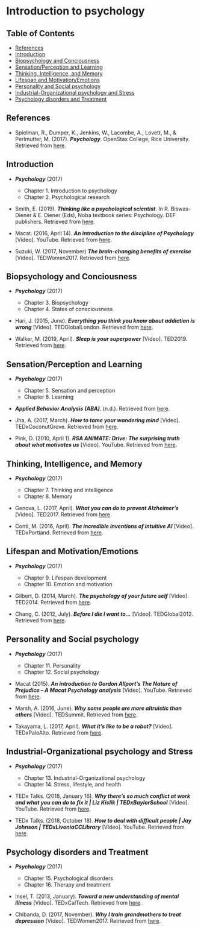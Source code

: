 # Introduction to psychology


## Table of Contents

+ [References](#references)
+ [Introduction](#introduction)
+ [Biopsychology and Conciousness](#biopsychology-and-conciousness)
+ [Sensation/Perception and Learning](#sensation-perception-and-learning)
+ [Thinking, Intelligence, and Memory](#thinking-intelligence-and-memory)
+ [Lifespan and Motivation/Emotions](#lifespan-and-motivation-emotions)
+ [Personality and Social psychology](#personality-and-social-psychology)
+ [Industrial-Organizational psychology and Stress](#industrial-organizational-psychology-and-stress)
+ [Psychology disorders and Treatment](#psychology-disorders-and-treatment)


## References

- Spielman, R., Dumper, K., Jenkins, W., Lacombe, A., Lovett, M., & Perlmutter, M. (2017). **_Psychology_**. OpenStax College, Rice University. Retrieved from [here](https://openstax.org/details/books/psychology).


## Introduction

- **_Psychology_** (2017)
  - Chapter 1. Introduction to psychology
  - Chapter 2. Psychological research

- Smith, E. (2019). **_Thinking like a psychological scientist_**. In R. Biswas-Diener & E. Diener (Eds), Noba textbook series: Psychology. DEF publishers. Retrieved from [here](http://noba.to/nt3ysqcm).

- Macat. (2016, April 14). **_An introduction to the discipline of Psychology_** [Video]. YouTube. Retrieved from [here](https://youtu.be/J3nlGWelVj8).

- Suzuki, W. (2017, November) **_The brain-changing benefits of exercise_** [Video]. TEDWomen2017. Retrieved from [here](https://www.ted.com/talks/wendy_suzuki_the_brain_changing_benefits_of_exercise).


## Biopsychology and Conciousness

- **_Psychology_** (2017)
  - Chapter 3. Biopsychology
  - Chapter 4. States of consciousness

- Hari, J. (2015, June). **_Everything you think you know about addiction is wrong_** [Video]. TEDGlobalLondon. Retrieved from [here](https://www.ted.com/talks/johann_hari_everything_you_think_you_know_about_addiction_is_wrong).

- Walker, M. (2019, April). **_Sleep is your superpower_** [Video]. TED2019. Retrieved from [here](https://www.ted.com/talks/matt_walker_sleep_is_your_superpower).


## Sensation/Perception and Learning

- **_Psychology_** (2017)
  - Chapter 5. Sensation and perception
  - Chapter 6. Learning

- **_Applied Behavior Analysis (ABA)_**. (n.d.). Retrieved from [here](https://github.com/AnselmoGPP/Learn_Computer_Science/blob/master/topics/miscellany/applied_behavior_analysis.md).

- Jha, A. (2017, March). **_How to tame your wandering mind_** [Video]. TEDxCoconutGrove. Retrieved from [here](https://www.ted.com/talks/amishi_jha_how_to_tame_your_wandering_mind).

- Pink, D. (2010, April 1). **_RSA ANIMATE: Drive: The surprising truth about what motivates us_** [Video]. YouTube. Retrieved from [here](https://youtu.be/u6XAPnuFjJc).


## Thinking, Intelligence, and Memory

- **_Psychology_** (2017)
  - Chapter 7. Thinking and intelligence
  - Chapter 8. Memory

- Genova, L. (2017, April). **_What you can do to prevent Alzheimer’s_** [Video]. TED2017. Retrieved from [here](https://www.ted.com/talks/lisa_genova_what_you_can_do_to_prevent_alzheimer_s).

- Conti, M. (2016, April). **_The incredible inventions of intuitive AI_** [Video]. TEDxPortland. Retrieved from [here](https://www.ted.com/talks/maurice_conti_the_incredible_inventions_of_intuitive_ai).


## Lifespan and Motivation/Emotions

- **_Psychology_** (2017)
  - Chapter 9. Lifespan development
  - Chapter 10. Emotion and motivation

- Gilbert, D. (2014, March). **_The psychology of your future self_** [Video]. TED2014. Retrieved from [here](https://www.ted.com/talks/dan_gilbert_you_are_always_changing).

- Chang, C. (2012, July). **_Before I die I want to…_** [Video]. TEDGlobal2012. Retrieved from [here](https://www.ted.com/talks/candy_chang_before_i_die_i_want_to).


## Personality and Social psychology

- **_Psychology_** (2017)
  - Chapter 11. Personality
  - Chapter 12. Social psychology

- Macat (2015). **_An introduction to Gordon Allport’s The Nature of Prejudice – A Macat Psychology analysis_** [Video]. YouTube. Retrieved from [here](https://youtu.be/9mGxJkFVQpI).

- Marsh, A. (2016, June). **_Why some people are more altruistic than others_** [Video]. TEDSummit. Retrieved from [here](https://www.ted.com/talks/abigail_marsh_why_some_people_are_more_altruistic_than_others).

- Takayama, L. (2017, April). **_What it’s like to be a robot?_** [Video]. TEDxPaloAlto. Retrieved from [here](https://www.ted.com/talks/leila_takayama_what_s_it_like_to_be_a_robot).


## Industrial-Organizational psychology and Stress

- **_Psychology_** (2017)
  - Chapter 13. Industrial-Organizational psychology
  - Chapter 14. Stress, lifestyle, and health

- TEDx Talks. (2018, January 16). **_Why there’s so much conflict at work and what you can do to fix it | Liz Kislik | TEDxBaylorSchool_** [Video]. YouTube. Retrieved from [here](https://youtu.be/2l-AOBz69KU).

- TEDx Talks. (2018, October 18). **_How to deal with difficult people | Jay Johnson | TEDxLivoniaCCLibrary_** [Video]. YouTube. Retrieved from [here](https://youtu.be/kARkOdRHaj8).


## Psychology disorders and Treatment

- **_Psychology_** (2017)
  - Chapter 15. Psychological disorders
  - Chapter 16. Therapy and treatment

- Insel, T. (2013, January). **_Toward a new understanding of mental illness_** [Video]. TEDxCalTech. Retrieved from [here](https://www.ted.com/talks/thomas_insel_toward_a_new_understanding_of_mental_illness).

- Chibanda, D. (2017, November). **_Why I train grandmothers to treat depression_** [Video]. TEDWomen2017. Retrieved from [here](https://www.ted.com/talks/dixon_chibanda_why_i_train_grandmothers_to_treat_depression).

